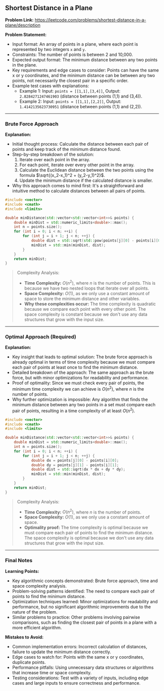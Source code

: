 ## Shortest Distance in a Plane
**Problem Link:** https://leetcode.com/problems/shortest-distance-in-a-plane/description

**Problem Statement:**
- Input format: An array of points in a plane, where each point is represented by two integers `x` and `y`.
- Constraints: The number of points is between 2 and 10,000.
- Expected output format: The minimum distance between any two points in the plane.
- Key requirements and edge cases to consider: Points can have the same x or y coordinates, and the minimum distance can be between any two points, not necessarily the closest pair in a specific order.
- Example test cases with explanations:
  - Example 1: Input: `points = [[1,1],[3,4]]`, Output: `2.8284271247461903` (distance between points (1,1) and (3,4)).
  - Example 2: Input: `points = [[1,1],[2,2]]`, Output: `1.4142135623730951` (distance between points (1,1) and (2,2)).

---

### Brute Force Approach

**Explanation:**
- Initial thought process: Calculate the distance between each pair of points and keep track of the minimum distance found.
- Step-by-step breakdown of the solution:
  1. Iterate over each point in the array.
  2. For each point, iterate over every other point in the array.
  3. Calculate the Euclidean distance between the two points using the formula $\sqrt{(x_2-x_1)^2 + (y_2-y_1)^2}$.
  4. Update the minimum distance if the calculated distance is smaller.
- Why this approach comes to mind first: It's a straightforward and intuitive method to calculate distances between all pairs of points.

```cpp
#include <vector>
#include <cmath>
#include <limits>

double minDistance(std::vector<std::vector<int>>& points) {
    double minDist = std::numeric_limits<double>::max();
    int n = points.size();
    for (int i = 0; i < n; ++i) {
        for (int j = i + 1; j < n; ++j) {
            double dist = std::sqrt(std::pow(points[j][0] - points[i][0], 2) + std::pow(points[j][1] - points[i][1], 2));
            minDist = std::min(minDist, dist);
        }
    }
    return minDist;
}
```

> Complexity Analysis:
> - **Time Complexity:** $O(n^2)$, where $n$ is the number of points. This is because we have two nested loops that iterate over all points.
> - **Space Complexity:** $O(1)$, as we only use a constant amount of space to store the minimum distance and other variables.
> - **Why these complexities occur:** The time complexity is quadratic because we compare each point with every other point. The space complexity is constant because we don't use any data structures that grow with the input size.

---

### Optimal Approach (Required)

**Explanation:**
- Key insight that leads to optimal solution: The brute force approach is already optimal in terms of time complexity because we must compare each pair of points at least once to find the minimum distance.
- Detailed breakdown of the approach: The same approach as the brute force, but with minor optimizations for readability and performance.
- Proof of optimality: Since we must check every pair of points, the minimum time complexity we can achieve is $O(n^2)$, where $n$ is the number of points.
- Why further optimization is impossible: Any algorithm that finds the minimum distance between any two points in a set must compare each pair of points, resulting in a time complexity of at least $O(n^2)$.

```cpp
#include <vector>
#include <cmath>
#include <limits>

double minDistance(std::vector<std::vector<int>>& points) {
    double minDist = std::numeric_limits<double>::max();
    int n = points.size();
    for (int i = 0; i < n; ++i) {
        for (int j = i + 1; j < n; ++j) {
            double dx = points[j][0] - points[i][0];
            double dy = points[j][1] - points[i][1];
            double dist = std::sqrt(dx * dx + dy * dy);
            minDist = std::min(minDist, dist);
        }
    }
    return minDist;
}
```

> Complexity Analysis:
> - **Time Complexity:** $O(n^2)$, where $n$ is the number of points.
> - **Space Complexity:** $O(1)$, as we only use a constant amount of space.
> - **Optimality proof:** The time complexity is optimal because we must compare each pair of points to find the minimum distance. The space complexity is optimal because we don't use any data structures that grow with the input size.

---

### Final Notes

**Learning Points:**
- Key algorithmic concepts demonstrated: Brute force approach, time and space complexity analysis.
- Problem-solving patterns identified: The need to compare each pair of points to find the minimum distance.
- Optimization techniques learned: Minor optimizations for readability and performance, but no significant algorithmic improvements due to the nature of the problem.
- Similar problems to practice: Other problems involving pairwise comparisons, such as finding the closest pair of points in a plane with a more efficient algorithm.

**Mistakes to Avoid:**
- Common implementation errors: Incorrect calculation of distances, failure to update the minimum distance correctly.
- Edge cases to watch for: Points with the same x or y coordinates, duplicate points.
- Performance pitfalls: Using unnecessary data structures or algorithms that increase time or space complexity.
- Testing considerations: Test with a variety of inputs, including edge cases and large inputs to ensure correctness and performance.